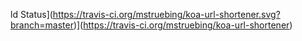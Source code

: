 ld Status](https://travis-ci.org/mstruebing/koa-url-shortener.svg?branch=master)](https://travis-ci.org/mstruebing/koa-url-shortener)
